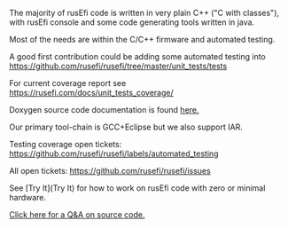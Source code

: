 The majority of rusEfi code is written in very plain C++ ("C with classes"), with rusEfi console and some code generating
tools written in java.

Most of the needs are within the C/C++ firmware and automated testing. 

A good first contribution could be adding some automated testing into https://github.com/rusefi/rusefi/tree/master/unit_tests/tests

For current coverage report see https://rusefi.com/docs/unit_tests_coverage/

Doxygen source code documentation is found [here.](https://rusefi.com/docs/html/)

Our primary tool-chain is GCC+Eclipse but we also support IAR. 

Testing coverage open tickets: https://github.com/rusefi/rusefi/labels/automated_testing

All open tickets: https://github.com/rusefi/rusefi/issues

See [Try It](Try It) for how to work on rusEfi code with zero or minimal hardware.

[Click here for a Q&A on source code.](http://rusefi.com/forum/viewtopic.php?f=5&t=10)
